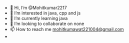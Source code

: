 - 👋 Hi, I’m @Mohitkumar2217
- 👀 I’m interested in java, cpp and js
- 🌱 I’m currently learning java
- 💞️ I’m looking to collaborate on none
- 📫 How to reach me mohitkumawat221004@gmail.com
- 
<!---
Mohitkumar2217/Mohitkumar2217 is a ✨ special ✨ repository because its `README.md` (this file) appears on your GitHub profile.
You can click the Preview link to take a look at your changes.
--->
